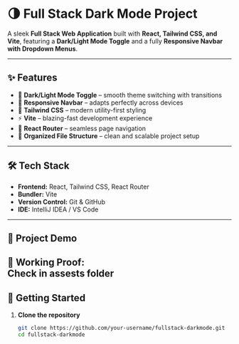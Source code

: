# 🌗 Full Stack Dark Mode Project  

A sleek **Full Stack Web Application** built with **React, Tailwind CSS, and Vite**, featuring a **Dark/Light Mode Toggle** and a fully **Responsive Navbar with Dropdown Menus**.  

---

## ✨ Features  

- 🌙 **Dark/Light Mode Toggle** – smooth theme switching with transitions  
- 📱 **Responsive Navbar** – adapts perfectly across devices  
- 🎨 **Tailwind CSS** – modern utility-first styling  
- ⚡ **Vite** – blazing-fast development experience  
- 🔀 **React Router** – seamless page navigation  
- 📂 **Organized File Structure** – clean and scalable project setup  

---

## 🛠️ Tech Stack  

- **Frontend:** React, Tailwind CSS, React Router  
- **Bundler:** Vite  
- **Version Control:** Git & GitHub  
- **IDE:** IntelliJ IDEA / VS Code  

---

## 📸 Project Demo  

🎥 **Working Proof:**  
Check in assests folder
---

## 🚀 Getting Started  

1. **Clone the repository**  
   ```bash
   git clone https://github.com/your-username/fullstack-darkmode.git
   cd fullstack-darkmode
